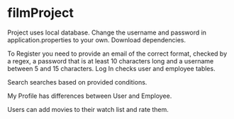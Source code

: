 # filmProject

Project uses local database. Change the username and password in application.properties to your own.
Download dependencies.

To Register you need to provide an email of the correct format, checked by a regex, a password that is at least 10 characters long and a username between 5 and 15 characters.
Log In checks user and employee tables.

Search searches based on provided conditions.

My Profile has differences between User and Employee.

Users can add movies to their watch list and rate them.
